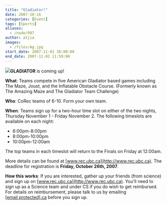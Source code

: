 ```yaml
---
title: "Gladiator!"
date: 2007-10-16
categories: [Event]
tags: [Sports]
aliases:
  - /node/997
author: atjia
images:
  - /files/Ag.jpg
start_date: 2007-11-01 18:00:00
end_date: 2007-11-02 11:59:00
---
```


![](/files/Ag.jpg)**GLADIATOR** is coming up!

**What**: Teams compete in five American Gladiator based games including The Maze, Joust, and the Inflatable Obstacle Course. (Formerly known as The Amazing Maze and The Gladiator Team Challenge)

**Who**: CoRec teams of 6-10. Form your own team.

**When**: Teams sign up for a two-hour time slot on either of the two nights, Thursday November 1 - Friday November 2. The following timeslots are available on each night:

*   6:00pm-8:00pm
*   8:00pm-10:00pm
*   10:00pm-12:00am

The top teams in each timeslot will return to the Finals on Friday at 12:00am.

More details can be found at [www.rec.ubc.ca](http://www.rec.ubc.ca). The deadline for registration is **Friday, October 26th, 2007**.

**How this works**: If you are interested, gather up your friends (from science) and sign up on [www.rec.ubc.ca](http://www.rec.ubc.ca). You'll need to sign up as a Science team and under CS if you do wish to get reimbursed. For details on reimbursement, please talk to us by emailing [\[email protected\].ca](/cdn-cgi/l/email-protection#a8dbd8c7dadcdbe8dcc0cdcbddcacd86cbc9) before you sign up.
